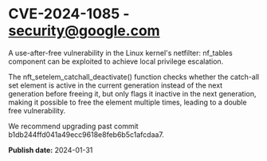 # CVE-2024-1085 - security@google.com

A use-after-free vulnerability in the Linux kernel's netfilter: nf_tables component can be exploited to achieve local privilege escalation.

The nft_setelem_catchall_deactivate() function checks whether the catch-all set element is active in the current generation instead of the next generation before freeing it, but only flags it inactive in the next generation, making it possible to free the element multiple times, leading to a double free vulnerability.

We recommend upgrading past commit b1db244ffd041a49ecc9618e8feb6b5c1afcdaa7.



**Publish date:** 2024-01-31
